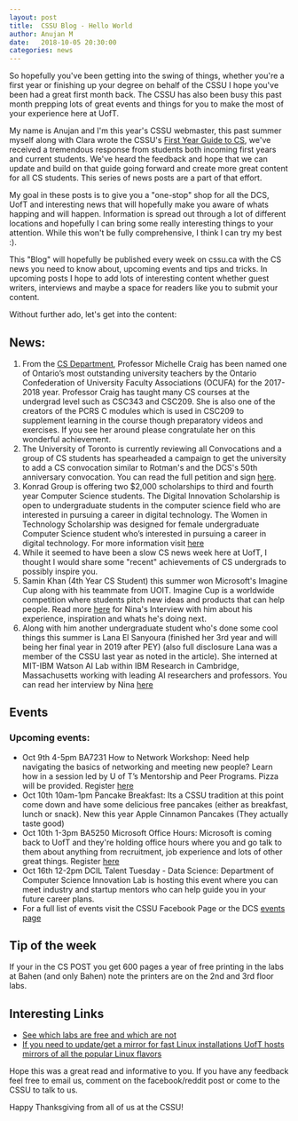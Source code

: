 ```yaml
---
layout: post
title:  CSSU Blog - Hello World
author: Anujan M
date:   2018-10-05 20:30:00
categories: news
---
```

So hopefully you've been getting into the swing of things, whether you're a first year or finishing up your degree on behalf of the CSSU I hope you've been had a great first month back. The CSSU has also been busy this past month prepping lots of great events and things for you to make the most of your experience here at UofT.

My name is Anujan and I'm this year's CSSU webmaster, this past summer myself along with Clara wrote the CSSU's [First Year Guide to CS](https://www.cssu.ca/firstyearcs), we've received a tremendous response from students both incoming first years and current students. We've heard the feedback and hope that we can update and build on that guide going forward and create more great content for all CS students. This series of news posts are a part of that effort.

My goal in these posts is to give you a "one-stop" shop for all the DCS, UofT and interesting news that will hopefully make you aware of whats happing and will happen. Information is spread out through a lot of different locations and hopefully I can bring some really interesting things to your attention. While this won't be fully comprehensive, I think I can try my best :).

This "Blog" will hopefully be published every week on cssu.ca with the CS news you need to know about, upcoming events and tips and tricks. In upcoming posts I hope to add lots of interesting content whether guest writers, interviews and maybe a space for readers like you to submit your content.

Without further ado, let's get into the content:

## News:

1. From the [CS Department](http://web.cs.toronto.edu/news/current/U_of_T_s_Michelle_Craig_wins_prestigious_OCUFA_teaching_award.htm), Professor Michelle Craig has been named one of Ontario’s most outstanding university teachers by the Ontario Confederation of University Faculty Associations (OCUFA) for the 2017-2018 year. Professor Craig has taught many CS courses at the undergrad level such as CSC343 and CSC209. She is also one of the creators of the PCRS C modules which is used in CSC209 to supplement learning in the course though preparatory videos and exercises. If you see her around please congratulate her on this wonderful achievement.
2. The University of Toronto is currently reviewing all Convocations and a group of CS students has spearheaded a campaign to get the university to add a CS convocation similar to Rotman's and the DCS's 50th anniversary convocation. You can read the full petition and sign [here](https://www.change.org/p/university-of-toronto-convocation-review-committee-let-cs-graduate-together).
3. Konrad Group is offering two $2,000 scholarships to third and fourth year Computer Science students. The Digital Innovation Scholarship is open to undergraduate students in the computer science field who are interested in pursuing a career in digital technology. The Women in Technology Scholarship was designed for female undergraduate Computer Science student who’s interested in pursuing a career in digital technology. For more information visit [here](http://web.cs.toronto.edu/news/events/konrad_awards_2018-19.htm?DateTime=636758244000000000&PageMode=View)
4. While it seemed to have been a slow CS news week here at UofT, I thought I would share some "recent" achievements of CS undergrads to possibly inspire you.
5. Samin Khan (4th Year CS Student) this summer won Microsoft's Imagine Cup along with his teammate from UOIT. Imagine Cup is a worldwide competition where students pitch new ideas and products that can help people. Read more [here](http://web.cs.toronto.edu/news/current/global_innovation_competition.htm?DateTime=636707014200000000&PageMode=View) for Nina's Interview with him about his experience, inspiration and whats he's doing next.
6. Along with him another undergraduate student who's done some cool things this summer is Lana El Sanyoura (finished her 3rd year and will being her final year in 2019 after PEY) (also full disclosure Lana was a member of the CSSU last year as noted in the article). She interned at MIT-IBM Watson AI Lab within IBM Research in Cambridge, Massachusetts working with leading AI researchers and professors. You can read her interview by Nina [here](http://web.cs.toronto.edu/news/current/U_of_T_computer_science_undergrad_interns_at_MIT-IBM_Watson_AI_Lab.htm?DateTime=636718267800000000&PageMode=View)

## Events

### Upcoming events:
- Oct 9th 4-5pm BA7231 How to Network Workshop: Need help navigating the basics of networking and meeting new people? Learn how in a session led by U of T’s Mentorship and Peer Programs. Pizza will be provided. Register [here](http://web.cs.toronto.edu/news/events/Talking_to_New_People_Registration__Oct_9.htm)
- Oct 10th 10am-1pm Pancake Breakfast: Its a CSSU tradition at this point come down and have some delicious free pancakes (either as breakfast, lunch or snack). New this year Apple Cinnamon Pancakes (They actually taste good)
- Oct 10th 1-3pm BA5250 Microsoft Office Hours: Microsoft is coming back to UofT and they're holding office hours where you and go talk to them about anything from recruitment, job experience and lots of other great things. Register [here](http://clnx.utoronto.ca)
- Oct 16th 12-2pm DCIL Talent Tuesday - Data Science: Department of Computer Science Innovation Lab is hosting this event where you can meet industry and startup mentors who can help guide you in your future career plans.
- For a full list of events visit the CSSU Facebook Page or the DCS [events page](http://web.cs.toronto.edu/news/events.htm)

## Tip of the week
If your in the CS POST you get 600 pages a year of free printing in the labs at Bahen (and only Bahen) note the printers are on the 2nd and 3rd floor labs.

## Interesting Links
- [See which labs are free and which are not](https://www.teach.cs.toronto.edu/usage/usage.html)
- [If you need to update/get a mirror for fast Linux installations UofT hosts mirrors of all the popular Linux flavors](http://mirror.utoronto.ca/)

Hope this was a great read and informative to you. If you have any feedback feel free to email us, comment on the facebook/reddit post or come to the CSSU to talk to us.

Happy Thanksgiving from all of us at the CSSU! 
